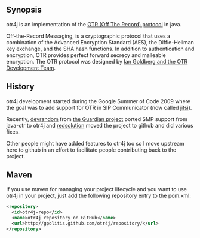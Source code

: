 ## Synopsis

otr4j is an implementation of the [OTR (Off The Record) protocol][1]
in java.

Off-the-Record Messaging, is a cryptographic protocol that uses a
combination of the Advanced Encryption Standard (AES), the
Diffie-Hellman key exchange, and the SHA hash functions. In addition
to authentication and encryption, OTR provides perfect forward secrecy
and malleable encryption. The OTR protocol was designed by [Ian
Goldberg and the OTR Development Team][2].

## History

otr4j development started during the Google Summer of Code 2009 where
the goal was to add support for OTR in SIP Communicator (now called
[jitsi][3]).

Recently, [devrandom][4] from [the Guardian project][6] ported SMP
support from java-otr to otr4j and [redsolution][5] moved the project
to github and did various fixes.

Other people might have added features to otr4j too so I move upstream
here to github in an effort to facilitate people contributing back to
the project.

## Maven

If you use maven for managing your project lifecycle and you want to
use otr4j in your project, just add the following repository entry to
the pom.xml:

```xml
<repository>
  <id>otr4j-repo</id>
  <name>otr4j repository on GitHub</name>
  <url>http://gpolitis.github.com/otr4j/repository/</url>
</repository>
```

  [1]: http://www.cypherpunks.ca/otr/
  [2]: http://www.cypherpunks.ca/otr/people.php
  [3]: http://www.jitsi.org/
  [4]: http://github.com/devrandom
  [5]: http://github.com/redsolution
  [6]: http://theguardianproject.info
